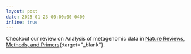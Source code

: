 ```yaml
---
layout: post
date: 2025-01-23 00:00:00-0400
inline: true
---
```



Checkout our review on Analysis of metagenomic data in [Nature Reviews, Methods, and Primers](https://www.nature.com/articles/s43586-024-00376-6){:target="_blank"}. 
